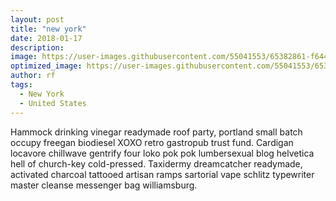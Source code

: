 ```yaml
---
layout: post
title: "new york"
date: 2018-01-17
description: 
image: https://user-images.githubusercontent.com/55041553/65382861-f6449780-dcc1-11e9-8abd-833e47c7b6e8.JPG
optimized_image: https://user-images.githubusercontent.com/55041553/65382861-f6449780-dcc1-11e9-8abd-833e47c7b6e8.JPG
author: rf
tags: 
  - New York
  - United States
---
```

Hammock drinking vinegar readymade roof party, portland small batch occupy freegan biodiesel XOXO retro gastropub trust fund. Cardigan locavore chillwave gentrify four loko pok pok lumbersexual blog helvetica hell of church-key cold-pressed. Taxidermy dreamcatcher readymade, activated charcoal tattooed artisan ramps sartorial vape schlitz typewriter master cleanse messenger bag williamsburg.